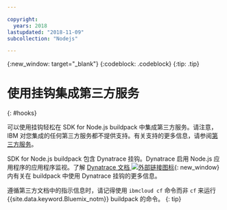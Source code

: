 ```yaml
---

copyright:
  years: 2018
lastupdated: "2018-11-09"
subcollection: "Nodejs"

---
```


{:new_window: target="_blank"}
{:codeblock: .codeblock}
{:tip: .tip}

# 使用挂钩集成第三方服务
{: #hooks}

可以使用挂钩轻松在 SDK for Node.js buildpack 中集成第三方服务。请注意，IBM 对您集成的任何第三方服务都不提供支持。有关支持的更多信息，请参阅[第三方服务](/docs/runtimes-common/buildpackSupport.html#third-party)。

SDK for Node.js buildpack 包含 Dynatrace 挂钩。Dynatrace 启用 Node.js 应用程序的应用程序监视。了解 [Dynatrace 文档 ![外部链接图标](../../icons/launch-glyph.svg "外部链接图标")]( https://www.dynatrace.com/support/help/cloud-platforms/cloud-foundry/application-only/deploy-oneagent-on-cloud-foundry-for-application-only-monitoring/){: new_window} 内有关在 buildpack 中使用 Dynatrace 挂钩的更多信息。


遵循第三方文档中的指示信息时，请记得使用 `ibmcloud cf` 命令而非 `cf` 来运行 {{site.data.keyword.Bluemix_notm}} buildpack 的命令。
{: tip}
